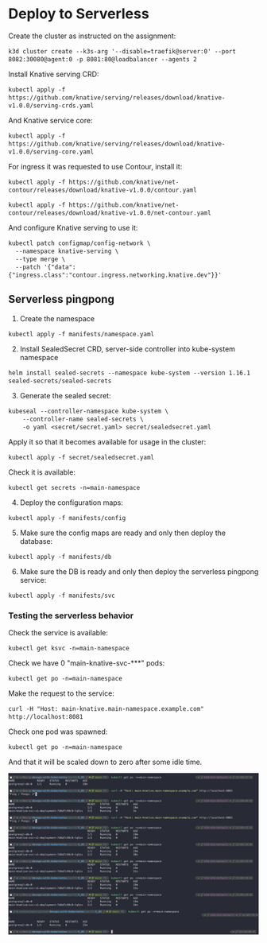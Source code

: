 # Deploy to Serverless

Create the cluster as instructed on the assignment:
```
k3d cluster create --k3s-arg '--disable=traefik@server:0' --port 8082:30080@agent:0 -p 8081:80@loadbalancer --agents 2
```
Install Knative serving CRD:
```
kubectl apply -f https://github.com/knative/serving/releases/download/knative-v1.0.0/serving-crds.yaml
```
And Knative service core:
```
kubectl apply -f https://github.com/knative/serving/releases/download/knative-v1.0.0/serving-core.yaml
```
For ingress it was requested to use Contour, install it:
```
kubectl apply -f https://github.com/knative/net-contour/releases/download/knative-v1.0.0/contour.yaml
```
```
kubectl apply -f https://github.com/knative/net-contour/releases/download/knative-v1.0.0/net-contour.yaml
```

And configure Knative serving to use it:
```
kubectl patch configmap/config-network \
  --namespace knative-serving \
  --type merge \
  --patch '{"data":{"ingress.class":"contour.ingress.networking.knative.dev"}}'
```

## Serverless pingpong
1. Create the namespace
```
kubectl apply -f manifests/namespace.yaml
```
2. Install SealedSecret CRD, server-side controller into kube-system namespace
```
helm install sealed-secrets --namespace kube-system --version 1.16.1 sealed-secrets/sealed-secrets
```
3. Generate the sealed secret:
```
kubeseal --controller-namespace kube-system \
    --controller-name sealed-secrets \
    -o yaml <secret/secret.yaml> secret/sealedsecret.yaml
```
Apply it so that it becomes available for usage in the cluster:
```
kubectl apply -f secret/sealedsecret.yaml
```
Check it is available:
```
kubectl get secrets -n=main-namespace
```
4. Deploy the configuration maps:
```
kubectl apply -f manifests/config
```
5. Make sure the config maps are ready and only then deploy the database:
```
kubectl apply -f manifests/db
```
6. Make sure the DB is ready and only then deploy the serverless pingpong service:
```
kubectl apply -f manifests/svc
```

### Testing the serverless behavior
Check the service is available:
```
kubectl get ksvc -n=main-namespace
```
Check we have 0 "main-knative-svc-***" pods:
```
kubectl get po -n=main-namespace
```
Make the request to the service:
```
curl -H "Host: main-knative.main-namespace.example.com" http://localhost:8081
```
Check one pod was spawned:
```
kubectl get po -n=main-namespace
```
And that it will be scaled down to zero after some idle time.

![serverless](./5_05.png)